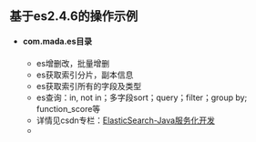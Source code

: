 ## 基于es2.4.6的操作示例

* #### com.mada.es目录 ####
	* es增删改，批量增删
	* es获取索引分片，副本信息
	* es获取索引所有的字段及类型
	* es查询：in, not in；多字段sort；query；filter；group by; function_score等
	* 详情见csdn专栏：[ElasticSearch-Java服务化开发](https://blog.csdn.net/mada26/column/info/29898 "ElasticSearch-Java服务化开发")
	* 
